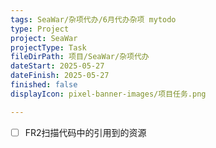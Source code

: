 ```yaml
---
tags: SeaWar/杂项代办/6月代办杂项 mytodo
type: Project
project: SeaWar
projectType: Task
fileDirPath: 项目/SeaWar/杂项代办
dateStart: 2025-05-27
dateFinish: 2025-05-27
finished: false
displayIcon: pixel-banner-images/项目任务.png

---
```

- [ ] FR2扫描代码中的引用到的资源



